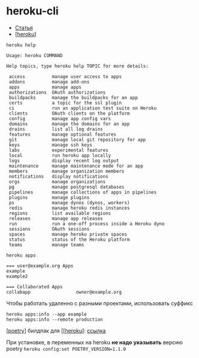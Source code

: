 # heroku-cli

- [Статья](https://devcenter.heroku.com/articles/using-the-cli)
- [[heroku]]

`heroku help`

```shell
Usage: heroku COMMAND

Help topics, type heroku help TOPIC for more details:

 access          manage user access to apps
 addons          manage add-ons
 apps            manage apps
 authorizations  OAuth authorizations
 buildpacks      manage the buildpacks for an app
 certs           a topic for the ssl plugin
 ci              run an application test suite on Heroku
 clients         OAuth clients on the platform
 config          manage app config vars
 domains         manage the domains for an app
 drains          list all log drains
 features        manage optional features
 git             manage local git repository for app
 keys            manage ssh keys
 labs            experimental features
 local           run heroku app locally
 logs            display recent log output
 maintenance     manage maintenance mode for an app
 members         manage organization members
 notifications   display notifications
 orgs            manage organizations
 pg              manage postgresql databases
 pipelines       manage collections of apps in pipelines
 plugins         manage plugins
 ps              manage dynos (dynos, workers)
 redis           manage heroku redis instances
 regions         list available regions
 releases        manage app releases
 run             run a one-off process inside a Heroku dyno
 sessions        OAuth sessions
 spaces          manage heroku private spaces
 status          status of the Heroku platform
 teams           manage teams
```

`heroku apps`

```shell
=== user@example.org Apps
example
example2

=== Collaborated Apps
collabapp                 owner@example.org
```

Чтобы работать удаленно с разными проектами, использовать суффикс

```shell
heroku apps:info --app example
heroku apps:info --remote production
```

[[poetry]] билдпак для [[[heroku]]: [ссылка](https://elements.heroku.com/buildpacks/moneymeets/python-poetry-buildpack)

При установке, в переменных на heroku **не надо указывать** версию poetry `heroku config:set POETRY_VERSION=1.1.0`

[//begin]: # "Autogenerated link references for markdown compatibility"
[heroku]: ../lists/heroku "Heroku основная статья"
[poetry]: poetry "Poetry"
[//end]: # "Autogenerated link references"